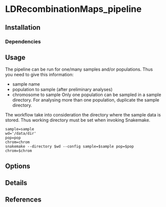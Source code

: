 # LDRecombinationMaps_pipeline

## Installation

### Dependencies



## Usage

The pipeline can be run for one/many samples and/or populations. Thus you need to give this information:
* sample name
* population to sample (after preliminary analyses)
* chromosome to sample
Only one population can be sampled in a sample directory. For analysing more than one population, duplicate the sample directory.

The workflow take into consideration the directory where the sample data is stored. Thus working directory must be set when invoking Snakemake.

```
sample=sample
wd='/data/dir'
pop=pop
chrom=chrom
snakemake --directory $wd --config sample=$sample pop=$pop chrom=$chrom
```



## Options


## Details


## References
